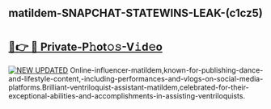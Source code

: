 ## matildem-SNAPCHAT-STATEWINS-LEAK-(c1cz5)


# <h2><a href="https://mediaupload.pro?-20M">🔗👉 🔴 Private-P𝚑ot𝚘𝚜-V𝚒d𝚎o</a></h2>

[![NEW UPDATED](https://i.imgur.com/0qMVB7G.gif)](https://mediaupload.pro?-20M)
Online-influencer-matildem,known-for-publishing-dance-and-lifestyle-content,-including-performances-and-vlogs-on-social-media-platforms.Brilliant-ventriloquist-assistant-matildem,celebrated-for-their-exceptional-abilities-and-accomplishments-in-assisting-ventriloquists.  